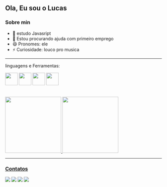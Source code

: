## Ola, Eu sou o Lucas

### Sobre min 

- 🌱 estudo Javasript
- 🤔 Estou procurando ajuda com primeiro emprego
- 😄 Pronomes: ele
- ⚡ Curiosidade: louco pro musica

-----

linguagens e Ferramentas:

<div>
<img src="https://cdn.jsdelivr.net/gh/devicons/devicon/icons/css3/css3-original.svg" height="40">
<img src="https://cdn.jsdelivr.net/gh/devicons/devicon/icons/javascript/javascript-original.svg" height="40">
<img src="https://cdn.jsdelivr.net/gh/devicons/devicon/icons/nodejs/nodejs-original.svg" height="40">
<img src="https://cdn.jsdelivr.net/gh/devicons/devicon/icons/html5/html5-original.svg" height="40">
<!--<img src="" height="40">-->
</div>
<br>
<br>
<div>
  <a href="https://github.com/rafaballerini">
  <img height="180em" src="https://github-readme-stats.vercel.app/api?username=joaolucas3002&show_icons=true&theme=dracula&include_all_commits=true&count_private=true"/>
  <img height="180em" src="https://github-readme-stats.vercel.app/api/top-langs/?username=joaolucas3002&layout=compact&langs_count=7&theme=dracula"/>
</ div >
  
  
  
-----

### Contatos 

<div>
  <a href="https://img.shields.io/badge/Instagram-E4405F?style=for-the-badge&logo=instagram&logoColor=white"><img src=https://img.shields.io/badge/Instagram-E4405F?style=for-the-badge&logo=instagram&logoColor=white ></a>
  <a href="  "><img src="https://img.shields.io/badge/Telegram-2CA5E0?style=for-the-badge&logo=telegram&logoColor=white" ></a>
  <a href="  "><img src="https://img.shields.io/badge/Gmail-D14836?style=for-the-badge&logo=gmail&logoColor=white" ></a>
  <a href="https://www.linkedin.com/in/joaolucas3002"><img src="https://img.shields.io/badge/LinkedIn-0077B5?style=for-the-badge&logo=linkedin&logoColor=white" ></a></div>
  
  
  <!-- <a href=""><img src="" ></a>-->
  
  
  
